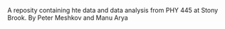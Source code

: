 A reposity containing hte data and data analysis from PHY 445 at Stony Brook.
By Peter Meshkov and Manu Arya
